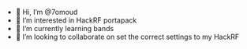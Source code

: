 - 👋 Hi, I’m @7omoud
- 👀 I’m interested in HackRF portapack
- 🌱 I’m currently learning bands
- 💞️ I’m looking to collaborate on set the correct settings to my HackRF 


<!---
7omoud/7omoud is a ✨ special ✨ repository because its `README.md` (this file) appears on your GitHub profile.
You can click the Preview link to take a look at your changes.
--->
